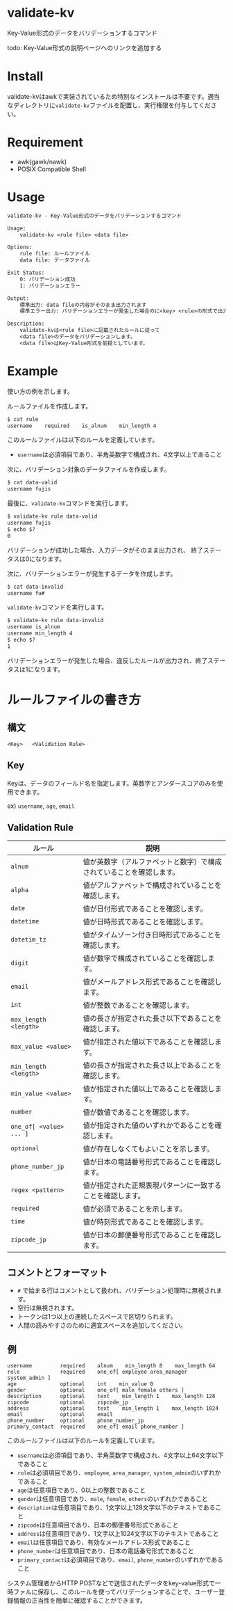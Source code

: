# validate-kv

Key-Value形式のデータをバリデーションするコマンド

todo: Key-Value形式の説明ページへのリンクを追加する

# Install

validate-kvはawkで実装されているため特別なインストールは不要です。適当なディレクトリに`validate-kv`ファイルを配置し、実行権限を付与してください。

# Requirement

- awk(gawk/nawk)
- POSIX Compatible Shell

# Usage

```txt
validate-kv - Key-Value形式のデータをバリデーションするコマンド

Usage:
    validate-kv <rule file> <data file>

Options:
    rule file: ルールファイル
    data file: データファイル

Exit Status:
    0: バリデーション成功
    1: バリデーションエラー

Output:
    標準出力: data fileの内容がそのまま出力されます
    標準エラー出力: バリデーションエラーが発生した場合のに<key> <rule>の形式で出力されます

Description:
    validate-kvは<rule file>に記載されたルールに従って
    <data file>のデータをバリデーションします。
    <data file>はKey-Value形式を前提としています。
```

# Example

使い方の例を示します。

ルールファイルを作成します。

```sh
$ cat rule
username    required    is_alnum    min_length 4
```

このルールファイルは以下のルールを定義しています。

- `username`は必須項目であり、半角英数字で構成され、4文字以上であること

次に、バリデーション対象のデータファイルを作成します。

```sh
$ cat data-valid
username fujis
```

最後に、`validate-kv`コマンドを実行します。

```sh
$ validate-kv rule data-valid
username fujis
$ echo $?
0
```

バリデーションが成功した場合、入力データがそのまま出力され、 終了ステータスは0になります。

次に、バリデーションエラーが発生するデータを作成します。

```sh
$ cat data-invalid
username fu#
```

`validate-kv`コマンドを実行します。

```sh
$ validate-kv rule data-invalid
username is_alnum
username min_length 4
$ echo $?
1
```

バリデーションエラーが発生した場合、違反したルールが出力され、終了ステータスは1になります。

# ルールファイルの書き方

## 構文

```
<Key>   <Validation Rule>
```

## Key

Keyは、データのフィールド名を指定します。英数字とアンダースコアのみを使用できます。

ex) `username`, `age`, `email`


## Validation Rule

| ルール                   | 説明                                                                 |
|--------------------------|----------------------------------------------------------------------|
| `alnum`                  | 値が英数字（アルファベットと数字）で構成されていることを確認します。 |
| `alpha`                  | 値がアルファベットで構成されていることを確認します。                 |
| `date`                   | 値が日付形式であることを確認します。                                 |
| `datetime`               | 値が日時形式であることを確認します。                                 |
| `datetim_tz`             | 値がタイムゾーン付き日時形式であることを確認します。                 |
| `digit`                  | 値が数字で構成されていることを確認します。                           |
| `email`                  | 値がメールアドレス形式であることを確認します。                       |
| `int`                    | 値が整数であることを確認します。                                     |
| `max_length <length>`    | 値の長さが指定された長さ以下であることを確認します。                 |
| `max_value <value>`      | 値が指定された値以下であることを確認します。                         |
| `min_length <length>`    | 値の長さが指定された長さ以上であることを確認します。                 |
| `min_value <value>`      | 値が指定された値以上であることを確認します。                         |
| `number`                 | 値が数値であることを確認します。                                     |
| `one_of[ <value> ... ]`  | 値が指定された値のいずれかであることを確認します。                   |
| `optional`               | 値が存在しなくてもよいことを示します。                               |
| `phone_number_jp`        | 値が日本の電話番号形式であることを確認します。                       |
| `regex <pattern>`        | 値が指定された正規表現パターンに一致することを確認します。           |
| `required`               | 値が必須であることを示します。                                       |
| `time`                   | 値が時刻形式であることを確認します。                                 |
| `zipcode_jp`             | 値が日本の郵便番号形式であることを確認します。                       |

## コメントとフォーマット

- `#` で始まる行はコメントとして扱われ、バリデーション処理時に無視されます。
- 空行は無視されます。
- トークンは1つ以上の連続したスペースで区切りられます。
- 人間の読みやすさのために適宜スペースを追加してください。

## 例

```
username         required    alnum    min_length 8    max_length 64
role             required    one_of[ employee area_manager system_admin ]
age              optional    int    min_value 0
gender           optional    one_of[ male female others ]
description      optional    text    min_length 1    max_length 128
zipcode          optional    zipcode_jp
address          optional    text    min_length 1    max_length 1024
email            optional    email
phone_number     optional    phone_number_jp
primary_contact  required    one_of[ email phone_number ]
```

このルールファイルは以下のルールを定義しています。

- `username`は必須項目であり、半角英数字で構成され、4文字以上64文字以下であること
- `role`は必須項目であり、`employee`, `area_manager`, `system_admin`のいずれかであること
- `age`は任意項目であり、0以上の整数であること
- `gender`は任意項目であり、`male`, `female`, `others`のいずれかであること
- `description`は任意項目であり、1文字以上128文字以下のテキストであること
- `zipcode`は任意項目であり、日本の郵便番号形式であること
- `address`は任意項目であり、1文字以上1024文字以下のテキストであること
- `email`は任意項目であり、有効なメールアドレス形式であること
- `phone_number`は任意項目であり、日本の電話番号形式であること
- `primary_contact`は必須項目であり、`email`, `phone_number`のいずれかであること


システム管理者からHTTP POSTなどで送信されたデータをkey-value形式で一時ファルに保存し、このルールを使ってバリデーションすることで、ユーザー登録情報の正当性を簡単に確認することができます。
